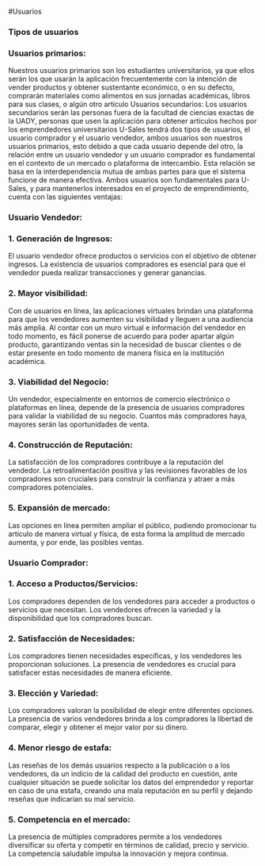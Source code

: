 #Usuarios
### Tipos de usuarios
### Usuarios primarios: 
Nuestros usuarios primarios son los estudiantes universitarios, ya que ellos serán los que usarán la aplicación frecuentemente con la intención de vender productos y obtener sustentante económico, o en su defecto, comprarán materiales como alimentos en sus jornadas académicas, libros para sus clases, o algún otro articulo
Usuarios secundarios: Los usuarios secundarios serán las personas fuera de la facultad de ciencias exactas de la UADY, personas que usen la aplicación para obtener artículos hechos por los emprendedores universitarios
U-Sales tendrá dos tipos de usuarios, el usuario comprador y el usuario vendedor, ambos usuarios son nuestros usuarios primarios, esto debido a que cada usuario depende del otro, la relación entre un usuario vendedor y un usuario comprador es fundamental en el contexto de un mercado o plataforma de intercambio. Esta relación se basa en la interdependencia mutua de ambas partes para que el sistema funcione de manera efectiva.
Ambos usuarios son fundamentales para U-Sales, y para mantenerlos interesados en el proyecto de emprendimiento, cuenta con las siguientes ventajas:

### Usuario Vendedor:
### 1.	Generación de Ingresos:
El usuario vendedor ofrece productos o servicios con el objetivo de obtener ingresos. La existencia de usuarios compradores es esencial para que el vendedor pueda realizar transacciones y generar ganancias.
### 2.	 Mayor visibilidad:
Con de usuarios en línea, las aplicaciones virtuales brindan una plataforma para que los vendedores aumenten su visibilidad y lleguen a una audiencia más amplia. Al contar con un muro virtual e información del vendedor en todo momento, es fácil ponerse de acuerdo para poder apartar algún producto, garantizando ventas sin la necesidad de buscar clientes o de estar presente en todo momento de manera física en la institución académica.
### 3.	Viabilidad del Negocio: 
Un vendedor, especialmente en entornos de comercio electrónico o plataformas en línea, depende de la presencia de usuarios compradores para validar la viabilidad de su negocio. Cuantos más compradores haya, mayores serán las oportunidades de venta.
### 4.	Construcción de Reputación: 
La satisfacción de los compradores contribuye a la reputación del vendedor. La retroalimentación positiva y las revisiones favorables de los compradores son cruciales para construir la confianza y atraer a más compradores potenciales.
### 5.	Expansión de mercado:
Las opciones en línea permiten ampliar el público, pudiendo promocionar tu artículo de manera virtual y física, de esta forma la amplitud de mercado aumenta, y por ende, las posibles ventas.

### Usuario Comprador:
### 1.	Acceso a Productos/Servicios: 
Los compradores dependen de los vendedores para acceder a productos o servicios que necesitan. Los vendedores ofrecen la variedad y la disponibilidad que los compradores buscan.
### 2.	Satisfacción de Necesidades: 
Los compradores tienen necesidades específicas, y los vendedores les proporcionan soluciones. La presencia de vendedores es crucial para satisfacer estas necesidades de manera eficiente.
### 3.	Elección y Variedad: 
Los compradores valoran la posibilidad de elegir entre diferentes opciones. La presencia de varios vendedores brinda a los compradores la libertad de comparar, elegir y obtener el mejor valor por su dinero.
### 4.	Menor riesgo de estafa: 
Las reseñas de los demás usuarios respecto a la publicación o a los vendedores, da un indicio de la calidad del producto en cuestión, ante cualquier situación se puede solicitar los datos del emprendedor y reportar en caso de una estafa, creando una mala reputación en su perfil y dejando reseñas que indicarían su mal servicio.
### 5.	Competencia en el mercado: 
La presencia de múltiples compradores permite a los vendedores diversificar su oferta y competir en términos de calidad, precio y servicio. La competencia saludable impulsa la innovación y mejora continua.
